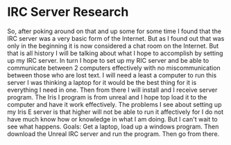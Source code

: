 
# IRC Server Research
So, after poking around on that and up some for some time I found that the IRC server was a very basic form of the Internet.
  But as I found out that was only in the beginning it is now considered a chat room on the Internet. But that is all history I will be talking about what I hope to accomplish by setting up my IRC server.
 In turn I hope to set up my RIC server and be able to communicate between 2 computers effectively with no miscommunication between those who are lost text. I will need a least a computer to run this server I was thinking a laptop for it would be the best thing for it is everything I need in one. 
Then from there I will install and I receive server program. The Iris I program is from unreal and I hope top load it to the computer and have it work effectively. The problems I see about setting up my Iris E server is that higher will not be able to run it affectively for I do not have much know how or knowledge in what I am doing. But I can't wait to see what happens.
Goals: Get a laptop, load up a windows program. Then download the Unreal IRC server and run the program. Then go from there.
